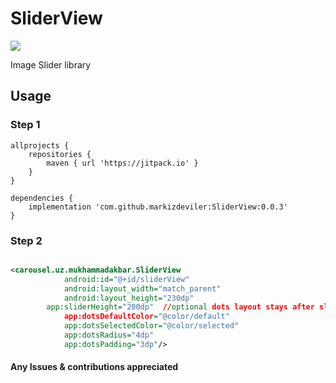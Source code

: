 #  SliderView
[![](https://jitpack.io/v/markizdeviler/SliderView.svg)](https://jitpack.io/#markizdeviler/SliderView)

 Image Slider library

## Usage	

### Step 1 
```android
allprojects {
	repositories {
		maven { url 'https://jitpack.io' }
	}
}

dependencies {
	implementation 'com.github.markizdeviler:SliderView:0.0.3'
}
``` 

### Step 2
``` xml

<carousel.uz.mukhammadakbar.SliderView
            android:id="@+id/sliderView"
            android:layout_width="match_parent"
     	    android:layout_height="230dp"
	    app:sliderHeight="200dp"  //optional dots layout stays after sliderView
            app:dotsDefaultColor="@color/default"
            app:dotsSelectedColor="@color/selected"
            app:dotsRadius="4dp"
            app:dotsPadding="3dp"/>
```

#### Any Issues & contributions appreciated
